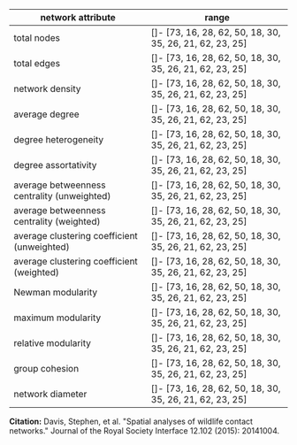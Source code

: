 network attribute|range
---|---
total nodes|[]- [73, 16, 28, 62, 50, 18, 30, 35, 26, 21, 62, 23, 25]
total edges|[]- [73, 16, 28, 62, 50, 18, 30, 35, 26, 21, 62, 23, 25]
network density|[]- [73, 16, 28, 62, 50, 18, 30, 35, 26, 21, 62, 23, 25]
average degree|[]- [73, 16, 28, 62, 50, 18, 30, 35, 26, 21, 62, 23, 25]
degree heterogeneity|[]- [73, 16, 28, 62, 50, 18, 30, 35, 26, 21, 62, 23, 25]
degree assortativity|[]- [73, 16, 28, 62, 50, 18, 30, 35, 26, 21, 62, 23, 25]
average betweenness centrality (unweighted)|[]- [73, 16, 28, 62, 50, 18, 30, 35, 26, 21, 62, 23, 25]
average betweenness centrality (weighted)|[]- [73, 16, 28, 62, 50, 18, 30, 35, 26, 21, 62, 23, 25]
average clustering coefficient (unweighted)|[]- [73, 16, 28, 62, 50, 18, 30, 35, 26, 21, 62, 23, 25]
average clustering coefficient (weighted)|[]- [73, 16, 28, 62, 50, 18, 30, 35, 26, 21, 62, 23, 25]
Newman modularity|[]- [73, 16, 28, 62, 50, 18, 30, 35, 26, 21, 62, 23, 25]
maximum modularity|[]- [73, 16, 28, 62, 50, 18, 30, 35, 26, 21, 62, 23, 25]
relative modularity|[]- [73, 16, 28, 62, 50, 18, 30, 35, 26, 21, 62, 23, 25]
group cohesion|[]- [73, 16, 28, 62, 50, 18, 30, 35, 26, 21, 62, 23, 25]
network diameter|[]- [73, 16, 28, 62, 50, 18, 30, 35, 26, 21, 62, 23, 25]
**Citation:** Davis, Stephen, et al. "Spatial analyses of wildlife contact networks." Journal of the Royal Society Interface 12.102 (2015): 20141004.